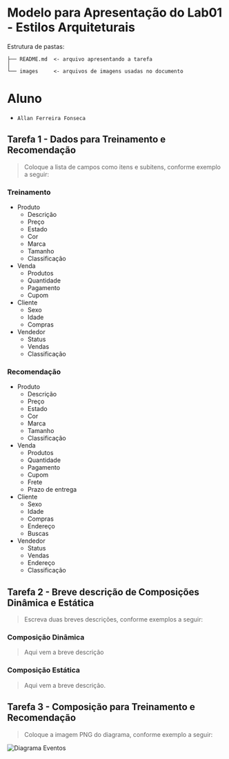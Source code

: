 # Modelo para Apresentação do Lab01 - Estilos Arquiteturais

Estrutura de pastas:

~~~
├── README.md  <- arquivo apresentando a tarefa
│
└── images     <- arquivos de imagens usadas no documento
~~~

# Aluno
* `Allan Ferreira Fonseca`

## Tarefa 1 - Dados para Treinamento e Recomendação

> Coloque a lista de campos como itens e subitens, conforme exemplo a seguir:
>
### Treinamento
* Produto
  * Descrição
  * Preço
  * Estado
  * Cor
  * Marca
  * Tamanho
  * Classificação
* Venda
  * Produtos
  * Quantidade
  * Pagamento
  * Cupom
* Cliente
  * Sexo
  * Idade
  * Compras
* Vendedor
  * Status
  * Vendas
  * Classificação

### Recomendação
* Produto
  * Descrição
  * Preço
  * Estado
  * Cor
  * Marca
  * Tamanho
  * Classificação
* Venda
  * Produtos
  * Quantidade
  * Pagamento
  * Cupom
  * Frete
  * Prazo de entrega
* Cliente
  * Sexo
  * Idade
  * Compras
  * Endereço
  * Buscas
* Vendedor
  * Status
  * Vendas
  * Endereço
  * Classificação

## Tarefa 2 - Breve descrição de Composições Dinâmica e Estática

> Escreva duas breves descrições, conforme exemplos a seguir:
>
### Composição Dinâmica
> Aqui vem a breve descrição
### Composição Estática
> Aqui vem a breve descrição.

## Tarefa 3 - Composição para Treinamento e Recomendação

> Coloque a imagem PNG do diagrama, conforme exemplo a seguir:
>
![Diagrama Eventos](images/recomendation-composition.png)
